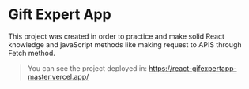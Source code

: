 # Gift Expert App
This project was created in order to practice and make solid React knowledge and javaScript methods like making request to APIS through Fetch method.  

> You can see the project deployed in: https://react-gifexpertapp-master.vercel.app/

